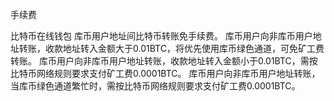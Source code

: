 手续费

比特币在线钱包
    库币用户地址间比特币转账免手续费。
    库币用户向非库币用户地址转账，收款地址转入金额大于0.01BTC，将优先使用库币绿色通道，可免矿工费转账。
    库币用户向非库币用户地址转账，收款地址转入金额小于0.01BTC，需按比特币网络规则要求支付矿工费0.0001BTC。
    库币用户向非库币用户地址转账，当库币绿色通道繁忙时，需按比特币网络规则要求支付矿工费0.0001BTC。
    
